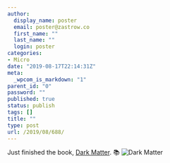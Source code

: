 ```yaml
---
author:
  display_name: poster
  email: poster@zastrow.co
  first_name: ""
  last_name: ""
  login: poster
categories:
- Micro
date: "2019-08-17T22:14:31Z"
meta:
  _wpcom_is_markdown: "1"
parent_id: "0"
password: ""
published: true
status: publish
tags: []
title: ""
type: post
url: /2019/08/688/
---
```

<p>Just finished the book, <a href="https://www.goodreads.com/review/show/2938973797?utm_medium=api&amp;utm_source=rss">Dark Matter</a>. 📚 <img src="{{ site.baseurl }}/assets/2019/08/27833670._SY75_.jpg" alt="Dark Matter" /></p>
